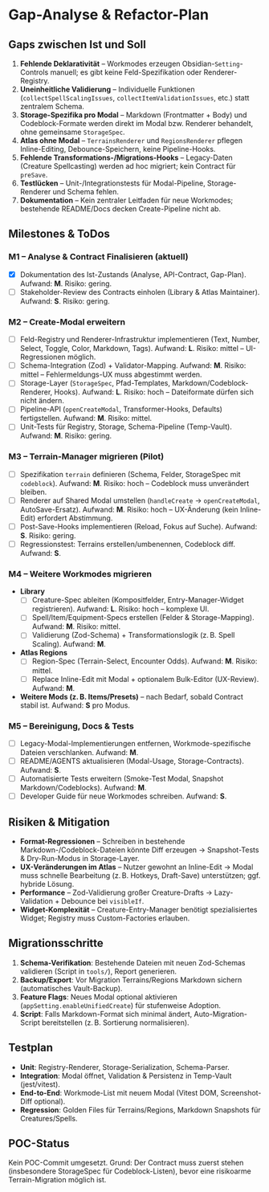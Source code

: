 # Gap-Analyse & Refactor-Plan

## Gaps zwischen Ist und Soll
1. **Fehlende Deklarativität** – Workmodes erzeugen Obsidian-`Setting`-Controls manuell; es gibt keine Feld-Spezifikation oder Renderer-Registry.
2. **Uneinheitliche Validierung** – Individuelle Funktionen (`collectSpellScalingIssues`, `collectItemValidationIssues`, etc.) statt zentralem Schema.
3. **Storage-Spezifika pro Modal** – Markdown (Frontmatter + Body) und Codeblock-Formate werden direkt im Modal bzw. Renderer behandelt, ohne gemeinsame `StorageSpec`.
4. **Atlas ohne Modal** – `TerrainsRenderer` und `RegionsRenderer` pflegen Inline-Editing, Debounce-Speichern, keine Pipeline-Hooks.
5. **Fehlende Transformations-/Migrations-Hooks** – Legacy-Daten (Creature Spellcasting) werden ad hoc migriert; kein Contract für `preSave`.
6. **Testlücken** – Unit-/Integrationstests für Modal-Pipeline, Storage-Renderer und Schema fehlen.
7. **Dokumentation** – Kein zentraler Leitfaden für neue Workmodes; bestehende README/Docs decken Create-Pipeline nicht ab.

## Milestones & ToDos
### M1 – Analyse & Contract Finalisieren (aktuell)
- [x] Dokumentation des Ist-Zustands (Analyse, API-Contract, Gap-Plan). Aufwand: **M**. Risiko: gering.
- [ ] Stakeholder-Review des Contracts einholen (Library & Atlas Maintainer). Aufwand: **S**. Risiko: gering.

### M2 – Create-Modal erweitern
- [ ] Feld-Registry und Renderer-Infrastruktur implementieren (Text, Number, Select, Toggle, Color, Markdown, Tags). Aufwand: **L**. Risiko: mittel – UI-Regressionen möglich.
- [ ] Schema-Integration (Zod) + Validator-Mapping. Aufwand: **M**. Risiko: mittel – Fehlermeldungs-UX muss abgestimmt werden.
- [ ] Storage-Layer (`StorageSpec`, Pfad-Templates, Markdown/Codeblock-Renderer, Hooks). Aufwand: **L**. Risiko: hoch – Dateiformate dürfen sich nicht ändern.
- [ ] Pipeline-API (`openCreateModal`, Transformer-Hooks, Defaults) fertigstellen. Aufwand: **M**. Risiko: mittel.
- [ ] Unit-Tests für Registry, Storage, Schema-Pipeline (Temp-Vault). Aufwand: **M**. Risiko: gering.

### M3 – Terrain-Manager migrieren (Pilot)
- [ ] Spezifikation `terrain` definieren (Schema, Felder, StorageSpec mit `codeblock`). Aufwand: **M**. Risiko: hoch – Codeblock muss unverändert bleiben.
- [ ] Renderer auf Shared Modal umstellen (`handleCreate` → `openCreateModal`, AutoSave-Ersatz). Aufwand: **M**. Risiko: hoch – UX-Änderung (kein Inline-Edit) erfordert Abstimmung.
- [ ] Post-Save-Hooks implementieren (Reload, Fokus auf Suche). Aufwand: **S**. Risiko: gering.
- [ ] Regressionstest: Terrains erstellen/umbenennen, Codeblock diff. Aufwand: **S**.

### M4 – Weitere Workmodes migrieren
- **Library**
  - [ ] Creature-Spec ableiten (Kompositfelder, Entry-Manager-Widget registrieren). Aufwand: **L**. Risiko: hoch – komplexe UI.
  - [ ] Spell/Item/Equipment-Specs erstellen (Felder & Storage-Mapping). Aufwand: **M**. Risiko: mittel.
  - [ ] Validierung (Zod-Schema) + Transformationslogik (z. B. Spell Scaling). Aufwand: **M**.
- **Atlas Regions**
  - [ ] Region-Spec (Terrain-Select, Encounter Odds). Aufwand: **M**. Risiko: mittel.
  - [ ] Replace Inline-Edit mit Modal + optionalem Bulk-Editor (UX-Review). Aufwand: **M**.
- **Weitere Mods (z. B. Items/Presets)** – nach Bedarf, sobald Contract stabil ist. Aufwand: **S** pro Modus.

### M5 – Bereinigung, Docs & Tests
- [ ] Legacy-Modal-Implementierungen entfernen, Workmode-spezifische Dateien verschlanken. Aufwand: **M**.
- [ ] README/AGENTS aktualisieren (Modal-Usage, Storage-Contracts). Aufwand: **S**.
- [ ] Automatisierte Tests erweitern (Smoke-Test Modal, Snapshot Markdown/Codeblocks). Aufwand: **M**.
- [ ] Developer Guide für neue Workmodes schreiben. Aufwand: **S**.

## Risiken & Mitigation
- **Format-Regressionen** – Schreiben in bestehende Markdown-/Codeblock-Dateien könnte Diff erzeugen → Snapshot-Tests & Dry-Run-Modus in Storage-Layer.
- **UX-Veränderungen im Atlas** – Nutzer gewohnt an Inline-Edit → Modal muss schnelle Bearbeitung (z. B. Hotkeys, Draft-Save) unterstützen; ggf. hybride Lösung.
- **Performance** – Zod-Validierung großer Creature-Drafts → Lazy-Validation + Debounce bei `visibleIf`.
- **Widget-Komplexität** – Creature-Entry-Manager benötigt spezialisiertes Widget; Registry muss Custom-Factories erlauben.

## Migrationsschritte
1. **Schema-Verifikation**: Bestehende Dateien mit neuen Zod-Schemas validieren (Script in `tools/`), Report generieren.
2. **Backup/Export**: Vor Migration Terrains/Regions Markdown sichern (automatisches Vault-Backup).
3. **Feature Flags**: Neues Modal optional aktivieren (`appSetting.enableUnifiedCreate`) für stufenweise Adoption.
4. **Script**: Falls Markdown-Format sich minimal ändert, Auto-Migration-Script bereitstellen (z. B. Sortierung normalisieren).

## Testplan
- **Unit**: Registry-Renderer, Storage-Serialization, Schema-Parser.
- **Integration**: Modal öffnet, Validation & Persistenz in Temp-Vault (jest/vitest).
- **End-to-End**: Workmode-List mit neuem Modal (Vitest DOM, Screenshot-Diff optional).
- **Regression**: Golden Files für Terrains/Regions, Markdown Snapshots für Creatures/Spells.

## POC-Status
Kein POC-Commit umgesetzt. Grund: Der Contract muss zuerst stehen (insbesondere StorageSpec für Codeblock-Listen), bevor eine risikoarme Terrain-Migration möglich ist.
